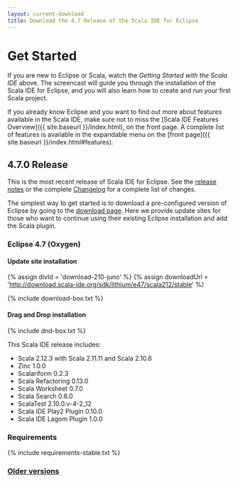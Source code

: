 ```yaml
---
layout: current-download
title: Download the 4.7 Release of the Scala IDE for Eclipse
---
```


# Get Started

If you are new to Eclipse or Scala, watch the *Getting Started with the Scala IDE* above. The screencast will guide you through the installation of the Scala IDE for Eclipse, and you will also learn how to create and run your first Scala project.

If you already know Eclipse and you want to find out more about features available in the Scala IDE, make sure not to miss the [Scala IDE Features Overview]({{ site.baseurl }}/index.html), on the front page. A complete list of features is available in the expandable menu on the [front page]({{ site.baseurl }}/index.html#features).

## 4.7.0 Release

This is the most recent release of Scala IDE for Eclipse. See the [release notes][relnotes] or the complete
[Changelog][clog] for a complete list of changes.

The simplest way to get started is to download a pre-configured version of Eclipse by going to the [download page][sdkpage]. Here we provide update sites for those who want to continue using their existing Eclipse installation and add the Scala plugin.

### Eclipse 4.7 (Oxygen)

#### Update site installation

{% assign divId = 'download-210-juno' %}
{% assign downloadUrl = 'http://download.scala-ide.org/sdk/lithium/e47/scala212/stable' %}

{% include download-box.txt %}

#### Drag and Drop installation

{% include dnd-box.txt %}

This Scala IDE release includes:

* Scala 2.12.3 with Scala 2.11.11 and Scala 2.10.6
* Zinc 1.0.0
* Scalariform 0.2.3
* Scala Refactoring 0.13.0
* Scala Worksheet 0.7.0
* Scala Search 0.6.0
* ScalaTest 2.10.0.v-4-2_12
* Scala IDE Play2 Plugin 0.10.0
* Scala IDE Lagom Plugin 1.0.0

### Requirements
{% include requirements-stable.txt %}

### [Older versions](prev-stable.html)

[clog]: /docs/changelog.html
[relnotes]: /blog/release-notes-4.7.0-vfinal.html
[sdkpage]:/download/sdk.html

